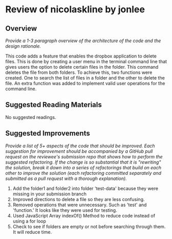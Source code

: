 # Review of nicolaskline by jonlee 

## Overview

*Provide a 1-3 paragraph overview of the architecture of the code and the design rationale.*

This code adds a feature that enables the dropbox application to delete files. This is done by creating a user menu in the terminal command line that gives users the option to delete certain files in the folder. This command deletes the file from both folders. To achieve this, two functions were created. One to search the list of files in a folder and the other to delete the file. An extra function was added to implement valid user operations for the command line. 

## Suggested Reading Materials
No suggested readings. 

## Suggested Improvements

*Provide a list of 5+ aspects of the code that should be improved. Each suggestion for improvement should be accompanied by a GitHub pull request on the reviewee's submission repo that shows how to perform the suggested refactoring. If the change is so substantial that it is "rewriting" the solution, break it down into a series of refactorings that build on each other to improve the solution (each refactoring committed separately and submitted as a pull request with a thorough explanation).*

1. Add the folder1 and folder2 into folder 'test-data' because they were missing in your submission branch 
2. Improved directions to delete a file so they are less confusing.
3. Removed operations that were unnecessary. Such as 'test' and 'function.' It looks like they were used for testing. 
4. Used JavaScript Array indexOf() Method to reduce code instead of using a for loop 
5. Check to see if folders are empty or not before searching through them. It will reduce time. 
